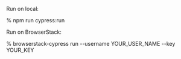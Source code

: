 Run on local:

% npm run cypress:run

Run on BrowserStack:

% browserstack-cypress run --username YOUR_USER_NAME --key YOUR_KEY
